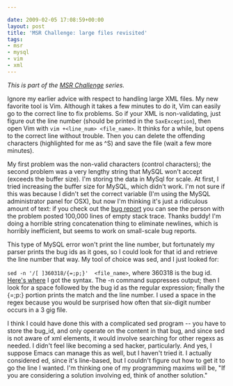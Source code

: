 ```yaml
---

date: 2009-02-05 17:08:59+00:00
layout: post
title: 'MSR Challenge: large files revisited'
tags:
- msr
- mysql
- vim
- xml
---
```


_This is part of the [MSR Challenge](http://www.neilernst.net/archives/tag/msr/) series._

Ignore my earlier advice with respect to handling large XML files. My new favorite tool is Vim. Although it takes a few minutes to do it, Vim can easily go to the correct line to fix problems. So if your XML is non-validating, just figure out the line number (should be printed in the `SaxException`), then open Vim with `vim +<line_num> <file_name>`. It thinks for a while, but opens to the correct line without trouble. Then you can delete the offending characters (highlighted for me as ^S) and save the file (wait a few more minutes).

My first problem was the non-valid characters (control characters); the second problem was a very lengthy string that MySQL won't accept (exceeds the buffer size). I'm storing the data in MySql for scale. At first, I tried increasing the buffer size for MySQL, which didn't work. I'm not sure if this was because I didn't set the correct variable (I'm using the MySQL administrator panel for OSX), but now I'm thinking it's just a ridiculous amount of text: if you check out the [bug report](http://bugzilla.gnome.org/show_bug.cgi?id=360318) you can see the person with the problem posted 100,000 lines of empty stack trace. Thanks buddy! I'm doing a horrible string concatenation thing to eliminate newlines, which is horribly inefficient, but seems to work on small-scale bug reports.

This type of MySQL error won't print the line number, but fortunately my parser prints the bug ids as it goes, so I could look for that id and retrieve the line number that way. My tool of choice was sed, and I just looked for:

`sed -n '/[ ]360318/{=;p;}'  <file_name>`, where 360318 is the bug id. [Here's where](http://www.unix.com/unix-dummies-questions-answers/11005-large-file-search.html#post39435) I got the syntax. The -n command suppresses output; then I look for a space followed by the bug id as the regular expression; finally the {=;p:} portion prints the match and the line number. I used a space in the regex because you would be surprised how often that six-digit number occurs in a 3 gig file.

I think I could have done this with a complicated sed program -- you have to store the bug_id, and only operate on the content in that bug, and since sed is not aware of xml elements, it would involve searching for other regexs as needed. I didn't feel like becoming a sed hacker, particularly. And yes, I suppose Emacs can manage this as well, but I haven't tried it. I actually considered ed, since it's line-based, but I couldn't figure out how to get it to go the line I wanted. I'm thinking one of my programming maxims will be, "If you are considering a solution involving ed, think of another solution."
